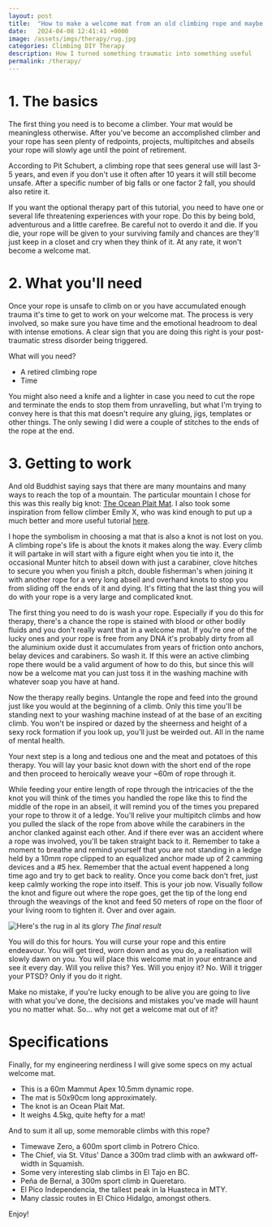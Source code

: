 ```yaml
---
layout: post
title:  "How to make a welcome mat from an old climbing rope and maybe get therapy"
date:   2024-04-08 12:41:41 +0000
image: /assets/imgs/therapy/rug.jpg
categories: Climbing DIY Therapy
description: How I turned something traumatic into something useful
permalink: /therapy/
---
```


# 1. The basics

The first thing you need is to become a climber. Your mat would be meaningless otherwise. After you've become an accomplished climber and your rope has seen plenty of redpoints, projects, multipitches and abseils your rope will slowly age until the point of retirement.

According to Pit Schubert, a climbing rope that sees general use will last 3-5 years, and even if you don't use it often after 10 years it will still become unsafe. After a specific number of big falls or one factor 2 fall, you should also retire it.

If you want the optional therapy part of this tutorial, you need to have one or several life threatening experiences with your rope. Do this by being bold, adventurous and a little carefree. Be careful not to overdo it and die. If you die, your rope will be given to your surviving family and chances are they'll just keep in a closet and cry when they think of it. At any rate, it won't become a welcome mat.

# 2. What you'll need

Once your rope is unsafe to climb on or you have accumulated enough trauma it's time to get to work on your welcome mat. The process is very involved, so make sure you have time and the emotional headroom to deal with intense emotions. A clear sign that you are doing this right is your post-traumatic stress disorder being triggered.

What will you need?
- A retired climbing rope
- Time

You might also need a knife and a lighter in case you need to cut the rope and terminate the ends to stop them from unravelling, but what I'm trying to convey here is that this mat doesn't require any gluing, jigs, templates or other things. The only sewing I did were a couple of stitches to the ends of the rope at the end.

# 3. Getting to work

And old Buddhist saying says that there are many mountains and many ways to reach the top of a mountain. The particular mountain I chose for this was this really big knot: [The Ocean Plait Mat](https://www.animatedknots.com/ocean-plait-mat-knot). I also took some inspiration from fellow climber Emily X, who was kind enough to put up a much better and more useful tutorial [here](https://www.climbfit.com.au/make-your-own-climbing-rope-mat/).

I hope the symbolism in choosing a mat that is also a knot is not lost on you. A climbing rope's life is about the knots it makes along the way. Every climb it will partake in will start with a figure eight when you tie into it, the occasional Munter hitch to abseil down with just a carabiner, clove hitches to secure you when you finish a pitch, double fisherman's when joining it with another rope for a very long abseil and overhand knots to stop you from sliding off the ends of it and dying. It's fitting that the last thing you will do with your rope is a very large and complicated knot.

The first thing you need to do is wash your rope. Especially if you do this for therapy, there's a chance the rope is stained with blood or other bodily fluids and you don't really want that in a welcome mat. If you're one of the lucky ones and your rope is free from any DNA it's probably dirty from all the aluminium oxide dust it accumulates from years of friction onto anchors, belay devices and carabiners. So wash it. If this were an active climbing rope there would be a valid argument of how to do this, but since this will now be a welcome mat you can just toss it in the washing machine with whatever soap you have at hand.

Now the therapy really begins. Untangle the rope and feed into the ground just like you would at the beginning of a climb. Only this time you'll be standing next to your washing machine instead of at the base of an exciting climb. You won't be inspired or dazed by the sheerness and height of a sexy rock formation if you look up, you'll just be weirded out. All in the name of mental health.

Your next step is a long and tedious one and the meat and potatoes of this therapy. You will lay your basic knot down with the short end of the rope and then proceed to heroically weave your ~60m of rope through it.

While feeding your entire length of rope through the intricacies of the the knot you will think of the times you handled the rope like this to find the middle of the rope in an abseil, it will remind you of the times you prepared your rope to throw it of a ledge. You'll relive your multipitch climbs and how you pulled the slack of the rope from above while the carabiners in the anchor clanked against each other. And if there ever was an accident where a rope was involved, you'll be taken straight back to it. Remember to take a moment to breathe and remind yourself that you are not standing in a ledge held by a 10mm rope clipped to an equalized anchor made up of 2 camming devices and a #5 hex. Remember that the actual event happened a long time ago and try to get back to reality. Once you come back don't fret, just keep calmly working the rope into itself. This is your job now. Visually follow the knot and figure out where  the rope goes, get the tip of the long end through the weavings of the knot and feed 50 meters of rope on the floor of your living room to tighten it. Over and over again.

![Here's the rug in al its glory](/assets/imgs/therapy/rug.jpg)
*The final result*

You will do this for hours. You will curse your rope and this entire endeavour. You will get tired, worn down and as you do, a realisation will slowly dawn on you. You will place this welcome mat in your entrance and see it every day. Will you relive this? Yes. Will you enjoy it? No. Will it trigger your PTSD? Only if you do it right.

Make no mistake, if you're lucky enough to be alive you are going to live with what you've done, the decisions and mistakes you've made will haunt you no matter what. So... why not get a welcome mat out of it?

# Specifications

Finally, for my engineering nerdiness I will give some specs on my actual welcome mat.

- This is a 60m Mammut Apex 10.5mm dynamic rope.
- The mat is 50x90cm long approximately.
- The knot is an Ocean Plait Mat.
- It weighs 4.5kg, quite hefty for a mat!


And to sum it all up, some memorable climbs with this rope?

- Timewave Zero, a 600m sport climb in Potrero Chico.
- The Chief, via St. Vitus' Dance a 300m trad climb with an awkward off-width in Squamish.
- Some very interesting slab climbs in El Tajo en BC.
- Peña de Bernal, a 300m sport climb in Queretaro.
- El Pico Independencia, the tallest peak in la Huasteca in MTY.
- Many classic routes in El Chico Hidalgo, amongst others.

Enjoy!
